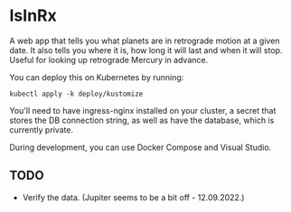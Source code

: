 # IsInRx

A web app that tells you what planets are in retrograde motion at a given date. It also tells you where it is, how long it will last and when it will stop. Useful for looking up retrograde Mercury in advance.

You can deploy this on Kubernetes by running:

```
kubectl apply -k deploy/kustomize
```

You'll need to have ingress-nginx installed on your cluster, a secret that stores the DB connection string, as well as have the database, which is currently private.

During development, you can use Docker Compose and Visual Studio.

## TODO

* Verify the data. (Jupiter seems to be a bit off - 12.09.2022.)
